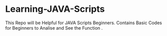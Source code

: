 # Learning-JAVA-Scripts
This Repo will be Helpful for JAVA Scripts Beginners. Contains Basic Codes for Beginners to Analise and See the Function .
